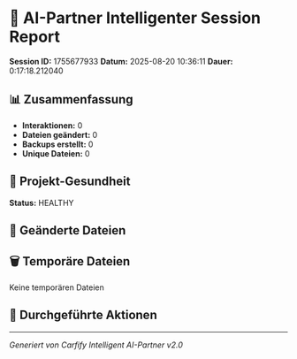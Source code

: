 # 🤖 AI-Partner Intelligenter Session Report
**Session ID:** 1755677933
**Datum:** 2025-08-20 10:36:11
**Dauer:** 0:17:18.212040

## 📊 Zusammenfassung
- **Interaktionen:** 0
- **Dateien geändert:** 0
- **Backups erstellt:** 0
- **Unique Dateien:** 0

## 🏥 Projekt-Gesundheit
**Status:** HEALTHY

## 📁 Geänderte Dateien

## 🗑️ Temporäre Dateien
Keine temporären Dateien

## 🎯 Durchgeführte Aktionen

---
*Generiert von Carfify Intelligent AI-Partner v2.0*